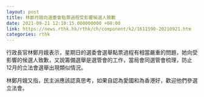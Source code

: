 ```yaml
---
layout: post
title: 林鄭月娥向選委會點票過程受影響候選人致歉
date: 2021-09-21 12:10:15.000000000 +08:00
link: https://news.rthk.hk/rthk/ch/component/k2/1611590-20210921.htm
categories: rthk
---
```


行政長官林鄭月娥表示，星期日的選委會選舉點票過程有相當嚴重的問題，她向受影響的候選人致歉，又說籌備選舉是選管會的工作，當局會同選管會梳理，防止12月的立法會選舉出現類似情況。

林鄭月娥又指，民主派應該認真思考，如果自認為愛國和為香港好，歡迎他們參選立法會。
